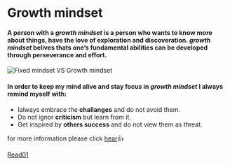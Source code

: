 # Growth mindset
#### A person with a *growth mindset* is a person who wants to know more about things, have the love of exploration and discoveration. _growth mindset_ belives thats one’s fundamental abilities can be developed through perseverance and effort.

![Fixed mindset VS Growth mindset](https://irp-cdn.multiscreensite.com/069d5d93/dms3rep/multi/fixed.png)

#### In order to keep my mind alive and stay focus in *growth mindset* I always remind myself with:
+ Ialways embrace the **challanges** and do not avoid them.
+ Do not ignor **criticism** but learn from it.
+ Get inspired by **others success** and do not view them as threat.

for more information please click [hear](https://www.atlassian.com/blog/inside-atlassian/growth-mindset):+1:

[Read01](https://github.com/KZTahat/reading-notes/edit/main/)
